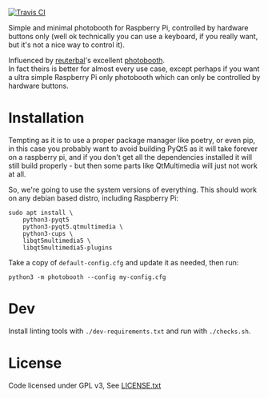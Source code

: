 [![Travis CI](https://travis-ci.org/SimonStJG/rpi-photobooth.svg?branch=master)](https://travis-ci.org/SimonStJG/rpi-photobooth)

Simple and minimal photobooth for Raspberry Pi, controlled by hardware buttons only (well ok technically you can use a 
keyboard, if you really want, but it's not a nice way to control it).

Influenced by [reuterbal](https://github.com/reuterbal/)'s excellent 
[photobooth](https://github.com/reuterbal/photobooth).   
In fact theirs is better for almost every use case, except perhaps if you want a ultra simple Raspberry Pi only 
photobooth which can only be controlled by hardware buttons. 

# Installation

Tempting as it is to use a proper package manager like poetry, or even pip, in this case you probably want to avoid 
building PyQt5 as it will take forever on a raspberry pi, and if you don't get all the dependencies installed it will 
still build properly - but then some parts like QtMultimedia will just not work at all.

So, we're going to use the system versions of everything.  This should work on any debian based distro, including
 Raspberry Pi: 

```
sudo apt install \
    python3-pyqt5
    python3-pyqt5.qtmultimedia \
    python3-cups \
    libqt5multimedia5 \
    libqt5multimedia5-plugins
```

Take a copy of `default-config.cfg` and update it as needed, then run:
```
python3 -m photobooth --config my-config.cfg
```

# Dev

Install linting tools with `./dev-requirements.txt` and run with `./checks.sh`.

# License

Code licensed under GPL v3, See [LICENSE.txt](LICENSE.txt)
